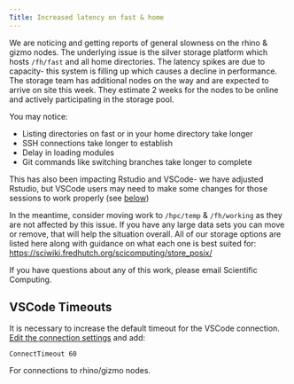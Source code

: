 ```yaml
---
Title: Increased latency on fast & home
---
```


We are noticing and getting reports of general slowness on the rhino & gizmo nodes. The underlying issue is the silver storage platform which hosts `/fh/fast` and all home directories. The latency spikes are due to capacity- this system is filling up which causes a decline in performance. The storage team has additional nodes on the way and are expected to arrive on site this week. They estimate 2 weeks for the nodes to be online and actively participating in the storage pool. 

You may notice:

- Listing directories on fast or in your home directory take longer
- SSH connections take longer to establish
- Delay in loading modules
- Git commands like switching branches take longer to complete

This has also been impacting Rstudio and VSCode- we have adjusted Rstudio, but VSCode users may need to make some changes for those sessions to work properly (see [below](#VScode_Timeouts))

In the meantime, consider moving work to `/hpc/temp` & `/fh/working` as they are not affected by this issue.  If you have any large data sets you can move or remove, that will help the situation overall. All of our storage options are listed here along with guidance on what each one is best suited for: https://sciwiki.fredhutch.org/scicomputing/store_posix/ 

If you have questions about any of this work, please email Scientific Computing.

## VSCode Timeouts

It is necessary to increase the default timeout for the VSCode connection.  [Edit the connection settings](https://code.visualstudio.com/docs/remote/ssh#_ssh-hostspecific-settings) and add:

```
ConnectTimeout 60
```

For connections to rhino/gizmo nodes.

